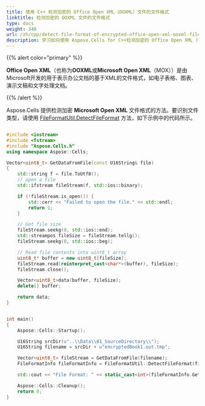 ```yaml
---
title: 使用 C++ 检测加密的 Office Open XML（OOXML）文件的文件格式
linktitle: 检测加密的 OOXML 文件的文件格式
type: docs
weight: 340
url: /zh/cpp/detect-file-format-of-encrypted-office-open-xml-ooxml-files/
description: 学习如何使用 Aspose.Cells for C++检测加密的 Office Open XML (OOXML) 文件的文件格式。
---
```


{{% alert color="primary" %}} 

**Office Open XML**（也称为**OOXML**或**Microsoft Open XML**（MOX））是由Microsoft开发的用于表示办公文档的基于XML的文件格式，如电子表格、图表、演示文稿和文字处理文档。

{{% /alert %}} 

 Aspose.Cells 提供检测加密 **Microsoft Open XML** 文件格式的方法。要识别文件类型，请使用 [FileFormatUtil.DetectFileFormat](https://reference.aspose.com/cells/cpp/aspose.cells/fileformatutil/detectfileformat/) 方法，如下示例中的代码所示。

```c++

#include <iostream>
#include <fstream>
#include "Aspose.Cells.h"
using namespace Aspose::Cells;

Vector<uint8_t> GetDataFromFile(const U16String& file)
{
	std::string f = file.ToUtf8();
	// open a file 
	std::ifstream fileStream(f, std::ios::binary);

	if (!fileStream.is_open()) {
		std::cerr << "Failed to open the file." << std::endl;
		return 1;
	}

	// Get file size
	fileStream.seekg(0, std::ios::end);
	std::streampos fileSize = fileStream.tellg();
	fileStream.seekg(0, std::ios::beg);

	// Read file contents into uint8_t array
	uint8_t* buffer = new uint8_t[fileSize];
	fileStream.read(reinterpret_cast<char*>(buffer), fileSize);
	fileStream.close();

	Vector<uint8_t>data(buffer, fileSize);
	delete[] buffer;

	return data;
}


int main()
{
    Aspose::Cells::Startup();

    U16String srcDir(u"..\\Data\\01_SourceDirectory\\");
    U16String filename = srcDir + u"encryptedBook1.out.tmp";

	Vector<uint8_t> fileStream = GetDataFromFile(filename);
    FileFormatInfo fileFormatInfo = FileFormatUtil::DetectFileFormat(fileStream, u"1234");

    std::cout << "File Format: " << static_cast<int>(fileFormatInfo.GetFileFormatType()) << std::endl;

    Aspose::Cells::Cleanup();
    return 0;
}
```
